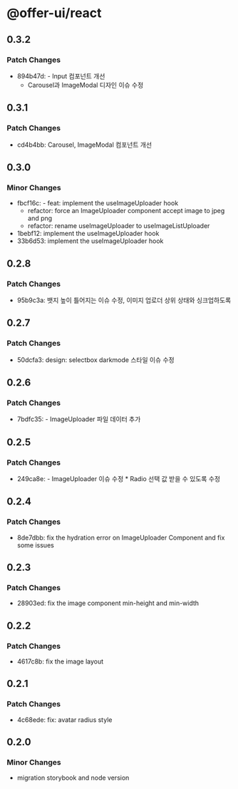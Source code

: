 # @offer-ui/react

## 0.3.2

### Patch Changes

- 894b47d: - Input 컴포넌트 개선
  - Carousel과 ImageModal 디자인 이슈 수정

## 0.3.1

### Patch Changes

- cd4b4bb: Carousel, ImageModal 컴포넌트 개선

## 0.3.0

### Minor Changes

- fbcf16c: - feat: implement the useImageUploader hook
  - refactor: force an ImageUploader component accept image to jpeg and png
  - refactor: rename useImageUploader to useImageListUploader
- 1bebf12: implement the useImageUploader hook
- 33b6d53: implement the useImageUploader hook

## 0.2.8

### Patch Changes

- 95b9c3a: 뱃지 높이 틀어지는 이슈 수정, 이미지 업로더 상위 상태와 싱크업하도록

## 0.2.7

### Patch Changes

- 50dcfa3: design: selectbox darkmode 스타일 이슈 수정

## 0.2.6

### Patch Changes

- 7bdfc35: - ImageUploader 파일 데이터 추가

## 0.2.5

### Patch Changes

- 249ca8e: - ImageUploader 이슈 수정 \* Radio 선택 값 받을 수 있도록 수정

## 0.2.4

### Patch Changes

- 8de7dbb: fix the hydration error on ImageUploader Component and fix some issues

## 0.2.3

### Patch Changes

- 28903ed: fix the image component min-height and min-width

## 0.2.2

### Patch Changes

- 4617c8b: fix the image layout

## 0.2.1

### Patch Changes

- 4c68ede: fix: avatar radius style

## 0.2.0

### Minor Changes

- migration storybook and node version
